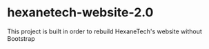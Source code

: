 # hexanetech-website-2.0
 
 This project is built in order to rebuild HexaneTech's website without Bootstrap
